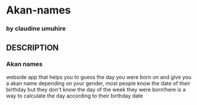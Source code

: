 # Akan-names
### by **claudine umuhire**
## DESCRIPTION
### Akan names
webside app that helps you to guess the day you were born on and give you a akan name depending on your gender,
most people know the date of their birthday but they don't know the day of the week they were born!here is a way to calculate the day according to their birthday date


